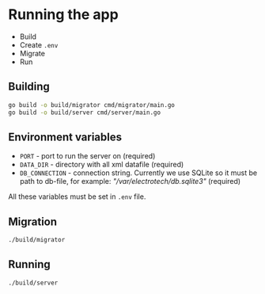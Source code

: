 # Running the app

- Build
- Create `.env`
- Migrate
- Run

## Building

```bash
go build -o build/migrator cmd/migrator/main.go
go build -o build/server cmd/server/main.go
```

## Environment variables

- `PORT` - port to run the server on (required)
- `DATA_DIR` - directory with all xml datafile (required)
- `DB_CONNECTION`  - connection string. Currently we use SQLite so it must be path to db-file, for example: _"/var/electrotech/db.sqlite3"_ (required)

All these variables must be set in `.env` file.

## Migration

```bash
./build/migrator
```

## Running

```bash
./build/server
```
